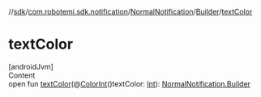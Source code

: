 //[sdk](../../../../index.md)/[com.robotemi.sdk.notification](../../index.md)/[NormalNotification](../index.md)/[Builder](index.md)/[textColor](text-color.md)



# textColor  
[androidJvm]  
Content  
open fun [textColor](text-color.md)(@[ColorInt](https://developer.android.com/reference/kotlin/androidx/annotation/ColorInt.html)()textColor: [Int](https://kotlinlang.org/api/latest/jvm/stdlib/kotlin/-int/index.html)): [NormalNotification.Builder](index.md)  



